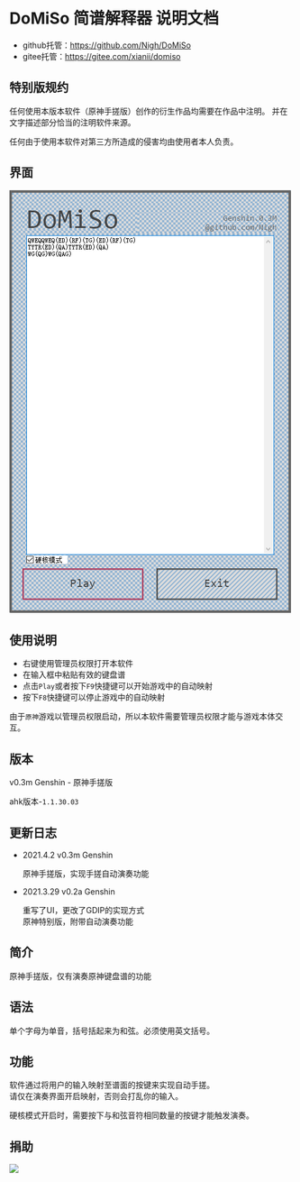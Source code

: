 DoMiSo 简谱解释器 说明文档
==================

- github托管：https://github.com/Nigh/DoMiSo
- gitee托管：https://gitee.com/xianii/domiso

特别版规约
------------------
任何使用本版本软件（原神手搓版）创作的衍生作品均需要在作品中注明。
并在文字描述部分恰当的注明软件来源。

任何由于使用本软件对第三方所造成的侵害均由使用者本人负责。

## 界面

![](assets/screenshot.png)

使用说明
------------------
- 右键使用管理员权限打开本软件
- 在输入框中粘贴有效的键盘谱
- 点击`Play`或者按下`F9`快捷键可以开始游戏中的自动映射
- 按下`F8`快捷键可以停止游戏中的自动映射

由于`原神`游戏以管理员权限启动，所以本软件需要管理员权限才能与游戏本体交互。


版本
------------------
v0.3m Genshin - 原神手搓版

ahk版本-`1.1.30.03`

更新日志
------------------
- 2021.4.2 v0.3m Genshin

  原神手搓版，实现手搓自动演奏功能

- 2021.3.29 v0.2a Genshin

  重写了UI，更改了GDIP的实现方式  
  原神特别版，附带自动演奏功能

简介
------------------
原神手搓版，仅有演奏原神键盘谱的功能

语法
------------------
单个字母为单音，括号括起来为和弦。必须使用英文括号。

功能
------------------
软件通过将用户的输入映射至谱面的按键来实现自动手搓。  
请仅在演奏界面开启映射，否则会打乱你的输入。

硬核模式开启时，需要按下与和弦音符相同数量的按键才能触发演奏。


捐助
------------------
![](assets/afdian.webp)
